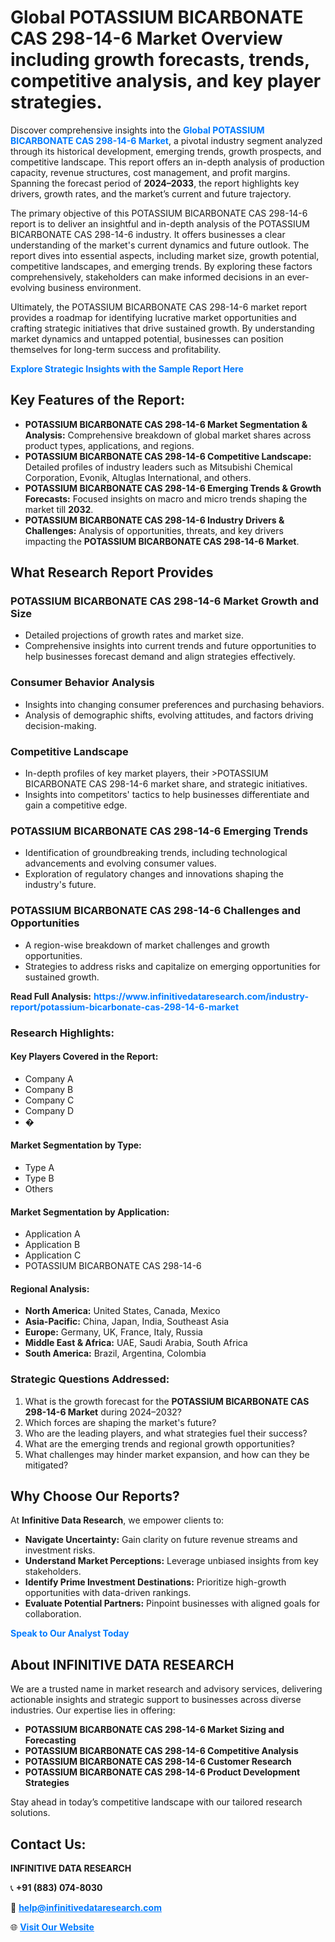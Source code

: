 <h1>Global POTASSIUM BICARBONATE CAS 298-14-6 Market Overview including growth forecasts, trends, competitive analysis, and key player strategies.</h1>
<p>
Discover comprehensive insights into the 
<a href="https://www.infinitivedataresearch.com/industry-report/potassium-bicarbonate-cas-298-14-6-market" rel="dofollow" style="color: #007BFF; text-decoration: none;"><strong>Global POTASSIUM BICARBONATE CAS 298-14-6 Market</strong></a>, a pivotal industry segment analyzed through its historical development, emerging trends, growth prospects, and competitive landscape. This report offers an in-depth analysis of production capacity, revenue structures, cost management, and profit margins. Spanning the forecast period of <strong>2024–2033</strong>, the report highlights key drivers, growth rates, and the market’s current and future trajectory.
</p>
<p>
The primary objective of this POTASSIUM BICARBONATE CAS 298-14-6 report is to deliver an insightful and in-depth analysis of the POTASSIUM BICARBONATE CAS 298-14-6 industry. It offers businesses a clear understanding of the market's current dynamics and future outlook. The report dives into essential aspects, including market size, growth potential, competitive landscapes, and emerging trends. By exploring these factors comprehensively, stakeholders can make informed decisions in an ever-evolving business environment.
</p>
<p>
Ultimately, the POTASSIUM BICARBONATE CAS 298-14-6 market report provides a roadmap for identifying lucrative market opportunities and crafting strategic initiatives that drive sustained growth. By understanding market dynamics and untapped potential, businesses can position themselves for long-term success and profitability.
</p>
<p>
<a href="https://www.infinitivedataresearch.com/request-sample/reportId=112483" style="color: #007BFF; text-decoration: none;"><strong>Explore Strategic Insights with the Sample Report Here</strong></a>
</p>

<h2>Key Features of the Report:</h2>
<ul>
<li><strong>POTASSIUM BICARBONATE CAS 298-14-6 Market Segmentation & Analysis:</strong> Comprehensive breakdown of global market shares across product types, applications, and regions.</li>
<li><strong>POTASSIUM BICARBONATE CAS 298-14-6 Competitive Landscape:</strong> Detailed profiles of industry leaders such as Mitsubishi Chemical Corporation, Evonik, Altuglas International, and others.</li>
<li><strong>POTASSIUM BICARBONATE CAS 298-14-6 Emerging Trends & Growth Forecasts:</strong> Focused insights on macro and micro trends shaping the market till <strong>2032</strong>.</li>
<li><strong>POTASSIUM BICARBONATE CAS 298-14-6 Industry Drivers & Challenges:</strong> Analysis of opportunities, threats, and key drivers impacting the <strong>POTASSIUM BICARBONATE CAS 298-14-6 Market</strong>.</li>
</ul>

<h2>What Research Report Provides</h2>
<h3>POTASSIUM BICARBONATE CAS 298-14-6 Market Growth and Size</h3>
<ul>
<li>Detailed projections of growth rates and market size.</li>
<li>Comprehensive insights into current trends and future opportunities to help businesses forecast demand and align strategies effectively.</li>
</ul>

<h3>Consumer Behavior Analysis</h3>
<ul>
<li>Insights into changing consumer preferences and purchasing behaviors.</li>
<li>Analysis of demographic shifts, evolving attitudes, and factors driving decision-making.</li>
</ul>

<h3>Competitive Landscape</h3>
<ul>
<li>In-depth profiles of key market players, their >POTASSIUM BICARBONATE CAS 298-14-6 market share, and strategic initiatives.</li>
<li>Insights into competitors' tactics to help businesses differentiate and gain a competitive edge.</li>
</ul>

<h3>POTASSIUM BICARBONATE CAS 298-14-6 Emerging Trends</h3>
<ul>
<li>Identification of groundbreaking trends, including technological advancements and evolving consumer values.</li>
<li>Exploration of regulatory changes and innovations shaping the industry's future.</li>
</ul>

<h3>POTASSIUM BICARBONATE CAS 298-14-6 Challenges and Opportunities</h3>
<ul>
<li>A region-wise breakdown of market challenges and growth opportunities.</li>
<li>Strategies to address risks and capitalize on emerging opportunities for sustained growth.</li>
</ul>
<p><strong>Read Full Analysis:</strong> <a href="https://www.infinitivedataresearch.com/industry-report/potassium-bicarbonate-cas-298-14-6-market" rel="dofollow" style="color: #007BFF; text-decoration: none;"><strong>https://www.infinitivedataresearch.com/industry-report/potassium-bicarbonate-cas-298-14-6-market</strong></a></p>
<h3>Research Highlights:</h3>
<h4>Key Players Covered in the Report:</h4>
<ul><li>Company A</li><li>Company B</li><li>Company C</li><li>Company D</li><li>�</li></ul>
<h4>Market Segmentation by Type:</h4>
<ul><li>Type A</li><li>Type B</li><li>Others</li></ul>
<h4>Market Segmentation by Application:</h4>
<ul><li>Application A</li><li>Application B</li><li>Application C</li><li>POTASSIUM BICARBONATE CAS 298-14-6</li></ul>

<h4>Regional Analysis:</h4>
<ul>
<li><strong>North America:</strong> United States, Canada, Mexico</li>
<li><strong>Asia-Pacific:</strong> China, Japan, India, Southeast Asia</li>
<li><strong>Europe:</strong> Germany, UK, France, Italy, Russia</li>
<li><strong>Middle East & Africa:</strong> UAE, Saudi Arabia, South Africa</li>
<li><strong>South America:</strong> Brazil, Argentina, Colombia</li>
</ul>

<h3>Strategic Questions Addressed:</h3>
<ol>
<li>What is the growth forecast for the <strong>POTASSIUM BICARBONATE CAS 298-14-6 Market</strong> during 2024–2032?</li>
<li>Which forces are shaping the market's future?</li>
<li>Who are the leading players, and what strategies fuel their success?</li>
<li>What are the emerging trends and regional growth opportunities?</li>
<li>What challenges may hinder market expansion, and how can they be mitigated?</li>
</ol>

<h2>Why Choose Our Reports?</h2>
<p>At <strong>Infinitive Data Research</strong>, we empower clients to:</p>
<ul>
<li><strong>Navigate Uncertainty:</strong> Gain clarity on future revenue streams and investment risks.</li>
<li><strong>Understand Market Perceptions:</strong> Leverage unbiased insights from key stakeholders.</li>
<li><strong>Identify Prime Investment Destinations:</strong> Prioritize high-growth opportunities with data-driven rankings.</li>
<li><strong>Evaluate Potential Partners:</strong> Pinpoint businesses with aligned goals for collaboration.</li>
</ul>
<p><a href="https://www.infinitivedataresearch.com/industry-report/potassium-bicarbonate-cas-298-14-6-market" rel="dofollow" style="color: #007BFF; text-decoration: none;"><strong>Speak to Our Analyst Today</strong></a></p>

<h2>About INFINITIVE DATA RESEARCH</h2>
<p>We are a trusted name in market research and advisory services, delivering actionable insights and strategic support to businesses across diverse industries. Our expertise lies in offering:</p>
<ul>
<li><strong>POTASSIUM BICARBONATE CAS 298-14-6 Market Sizing and Forecasting</strong></li>
<li><strong>POTASSIUM BICARBONATE CAS 298-14-6 Competitive Analysis</strong></li>
<li><strong>POTASSIUM BICARBONATE CAS 298-14-6 Customer Research</strong></li>
<li><strong>POTASSIUM BICARBONATE CAS 298-14-6 Product Development Strategies</strong></li>
</ul>
<p>Stay ahead in today’s competitive landscape with our tailored research solutions.</p>

<h2>Contact Us:</h2>
<p><strong>INFINITIVE DATA RESEARCH</strong></p>
<p>📞 <strong>+91 (883) 074-8030</strong></p>
<p>📧 <strong><a href="mailto:help@infinitivedataresearch.com" style="color: #007BFF;">help@infinitivedataresearch.com</a></strong></p>
<p>🌐 <strong><a href="https://www.infinitivedataresearch.com" rel="dofollow" style="color: #007BFF;">Visit Our Website</a></strong></p>